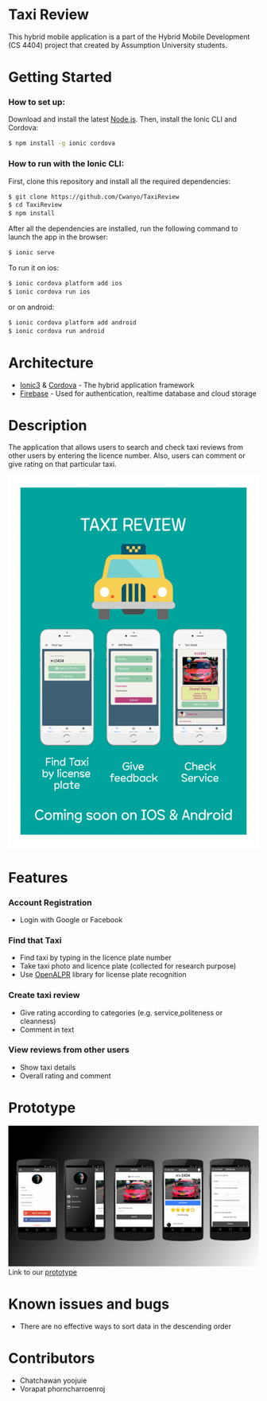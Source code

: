 # Taxi Review

This hybrid mobile application is a part of the Hybrid Mobile Development (CS 4404) project that created by Assumption University students.

# Getting Started

### How to set up:

Download and install the latest [Node.js](https://nodejs.org/en/). Then, install the Ionic CLI and Cordova:

```bash
$ npm install -g ionic cordova
```

### How to run with the Ionic CLI:

First, clone this repository and install all the required dependencies:

```bash
$ git clone https://github.com/Cwanyo/TaxiReview
$ cd TaxiReview
$ npm install
```

After all the dependencies are installed, run the following command to launch the app in the browser:

```bash
$ ionic serve
```

To run it on ios:

```bash
$ ionic cordova platform add ios
$ ionic cordova run ios
```

or on android:
```bash
$ ionic cordova platform add android
$ ionic cordova run android
```

# Architecture
- [Ionic3](https://ionicframework.com) & [Cordova](https://cordova.apache.org) - The hybrid application framework
- [Firebase](https://firebase.google.com) - Used for authentication, realtime database and cloud storage

# Description
The application that allows users to search and check taxi reviews from other users by entering the licence number. Also, users can comment or give rating on that particular taxi.

<img src="doc/Poster_taxireview.png" height="750px">

# Features

### Account Registration 
- Login with Google or Facebook

### Find that Taxi
- Find taxi by typing in the licence plate number
- Take taxi photo and licence plate (collected for research purpose)
- Use [OpenALPR](https://github.com/openalpr/openalpr) library  for license plate recognition

### Create taxi review
- Give rating according to categories (e.g. service,politeness or cleanness)
- Comment in text

### View reviews from other users
- Show taxi details
- Overall rating and comment

# Prototype
![Prototype Taxi Review](doc/prototype.png)
Link to our [prototype](https://creator.ionic.io/share/dd7f0f339376)

# Known issues and bugs
- There are no effective ways to sort data in the descending order

# Contributors
- Chatchawan yoojuie
- Vorapat phorncharroenroj
